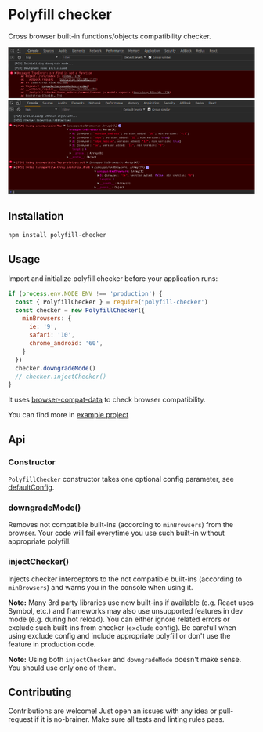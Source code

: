 # Polyfill checker

Cross browser built-in functions/objects compatibility checker.

![demo downgrade](./demo-downgrade-min.png)
![demo injection](./demo-injection-min.png)

## Installation

```bash
npm install polyfill-checker
```

## Usage

Import and initialize polyfill checker before your application runs:

```js
if (process.env.NODE_ENV !== 'production') {
  const { PolyfillChecker } = require('polyfill-checker')
  const checker = new PolyfillChecker({
    minBrowsers: {
      ie: '9',
      safari: '10',
      chrome_android: '60',
    }
  })
  checker.downgradeMode()
  // checker.injectChecker()
}
```

It uses [browser-compat-data](https://github.com/mdn/browser-compat-data) to check browser compatibility.

You can find more in [example project](./example)

## Api

### Constructor

`PolyfillChecker` constructor takes one optional config parameter, see [defaultConfig](./polyfill-checker/src/defaultConfig.js).

### downgradeMode()

Removes not compatible built-ins (according to `minBrowsers`) from the browser.
Your code will fail everytime you use such built-in without appropriate polyfill.

### injectChecker()

Injects checker interceptors to the not compatible built-ins (according to `minBrowsers`) and warns you in the console when using it.

**Note:** Many 3rd party libraries use new built-ins if available (e.g. React uses Symbol, etc.) and frameworks may also use unsupported features in dev mode (e.g. during hot reload).
You can either ignore related errors or exclude such built-ins from checker (`exclude` config).
Be carefull when using exclude config and include appropriate polyfill or don't use the feature in production code.

**Note:** Using both `injectChecker` and `downgradeMode` doesn't make sense. You should use only one of them.

## Contributing

Contributions are welcome! Just open an issues with any idea or pull-request if it is no-brainer. Make sure all tests and linting rules pass.
